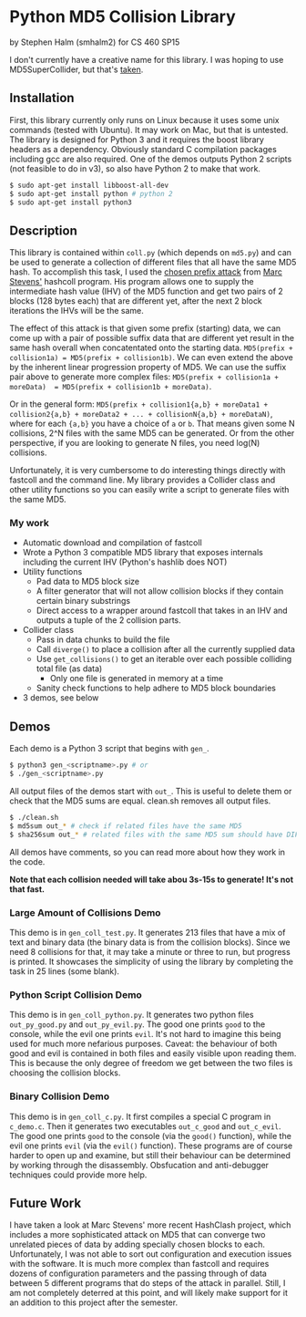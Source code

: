 # Python MD5 Collision Library
by Stephen Halm (smhalm2)
for CS 460 SP15

I don't currently have a creative name for this library. I was hoping to use MD5SuperCollider, but that's [taken](https://github.com/culmor30/MD5-SuperCollider).

## Installation
First, this library currently only runs on Linux because it uses some unix commands (tested with Ubuntu). It may work on Mac, but that is untested. The library is designed for Python 3 and it requires the boost library headers as a dependency. Obviously standard C compilation packages including gcc are also required. One of the demos outputs Python 2 scripts (not feasible to do in v3), so also have Python 2 to make that work.

```sh
$ sudo apt-get install libboost-all-dev
$ sudo apt-get install python # python 2
$ sudo apt-get install python3
```

## Description
This library is contained within `coll.py` (which depends on `md5.py`) and can be used to generate a collection of different files that all have the same MD5 hash. To accomplish this task, I used the [chosen prefix attack](https://en.wikipedia.org/wiki/Collision_attack#Chosen-prefix_collision_attack) from [Marc Stevens'](https://marc-stevens.nl/p/hashclash/) hashcoll program. His program allows one to supply the intermediate hash value (IHV) of the MD5 function and get two pairs of 2 blocks (128 bytes each) that are different yet, after the next 2 block iterations the IHVs will be the same.

The effect of this attack is that given some prefix (starting) data, we can come up with a pair of possible suffix data that are different yet result in the same hash overall when concatentated onto the starting data. `MD5(prefix + collision1a) = MD5(prefix + collision1b)`. We can even extend the above by the inherent linear progression property of MD5. We can use the suffix pair above to generate more complex files: `MD5(prefix + collision1a + moreData)  = MD5(prefix + collision1b + moreData)`. 

Or in the general form: `MD5(prefix + collision1{a,b} + moreData1 + collision2{a,b} + moreData2 + ... + collisionN{a,b} + moreDataN)`, where for each `{a,b}` you have a choice of `a` or `b`. That means given some N collisions, 2^N files with the same MD5 can be generated. Or from the other perspective, if you are looking to generate N files, you need log(N) collisions.

Unfortunately, it is very cumbersome to do interesting things directly with fastcoll and the command line. My library provides a Collider class and other utility functions so you can easily write a script to generate files with the same MD5. 

### My work
- Automatic download and compilation of fastcoll
- Wrote a Python 3 compatible MD5 library that exposes internals including the current IHV (Python's hashlib does NOT)
- Utility functions
    - Pad data to MD5 block size
    - A filter generator that will not allow collision blocks if they contain certain binary substrings
    - Direct access to a wrapper around fastcoll that takes in an IHV and outputs a tuple of the 2 collision parts.
- Collider class
    - Pass in data chunks to build the file
    - Call `diverge()` to place a collision after all the currently supplied data
    - Use `get_collisions()` to get an iterable over each possible colliding total file (as data)
        - Only one file is generated in memory at a time
    - Sanity check functions to help adhere to MD5 block boundaries
- 3 demos, see below

## Demos
Each demo is a Python 3 script that begins with `gen_`.
```sh
$ python3 gen_<scriptname>.py # or
$ ./gen_<scriptname>.py
```

All output files of the demos start with `out_`. This is useful to delete them or check that the MD5 sums are equal. clean.sh removes all output files.
```sh
$ ./clean.sh
$ md5sum out_* # check if related files have the same MD5
$ sha256sum out_* # related files with the same MD5 sum should have DIFFERENT SHA256
```
All demos have comments, so you can read more about how they work in the code. 

**Note that each collision needed will take abou 3s-15s to generate! It's not that fast.**

### Large Amount of Collisions Demo
This demo is in `gen_coll_test.py`. It generates 213 files that have a mix of text and binary data (the binary data is from the collision blocks). Since we need 8 collisions for that, it may take a minute or three to run, but progress is printed. It showcases the simplicity of using the library by completing the task in 25 lines (some blank).

### Python Script Collision Demo
This demo is in `gen_coll_python.py`. It generates two python files `out_py_good.py` and `out_py_evil.py`. The good one prints `good` to the console, while the evil one prints `evil`. It's not hard to imagine this being used for much more nefarious purposes. Caveat: the behaviour of both good and evil is contained in both files and easily visible upon reading them. This is because the only degree of freedom we get between the two files is choosing the collision blocks.

### Binary Collision Demo
This demo is in `gen_coll_c.py`. It first compiles a special C program in `c_demo.c`. Then it generates two executables `out_c_good` and `out_c_evil`. The good one prints `good` to the console (via the `good()` function), while the evil one prints `evil` (via the `evil()` function). These programs are of course harder to open up and examine, but still their behaviour can be determined by working through the disassembly. Obsfucation and anti-debugger techniques could provide more help.

## Future Work
I have taken a look at Marc Stevens' more recent HashClash project, which includes a more sophisticated attack on MD5 that can converge two unrelated pieces of data by adding specially chosen blocks to each. Unfortunately, I was not able to sort out configuration and execution issues with the software. It is much more complex than fastcoll and requires dozens of configuration parameters and the passing through of data between 5 different programs that do steps of the attack in parallel. Still, I am not completely deterred at this point, and will likely make support for it an addition to this project after the semester.
